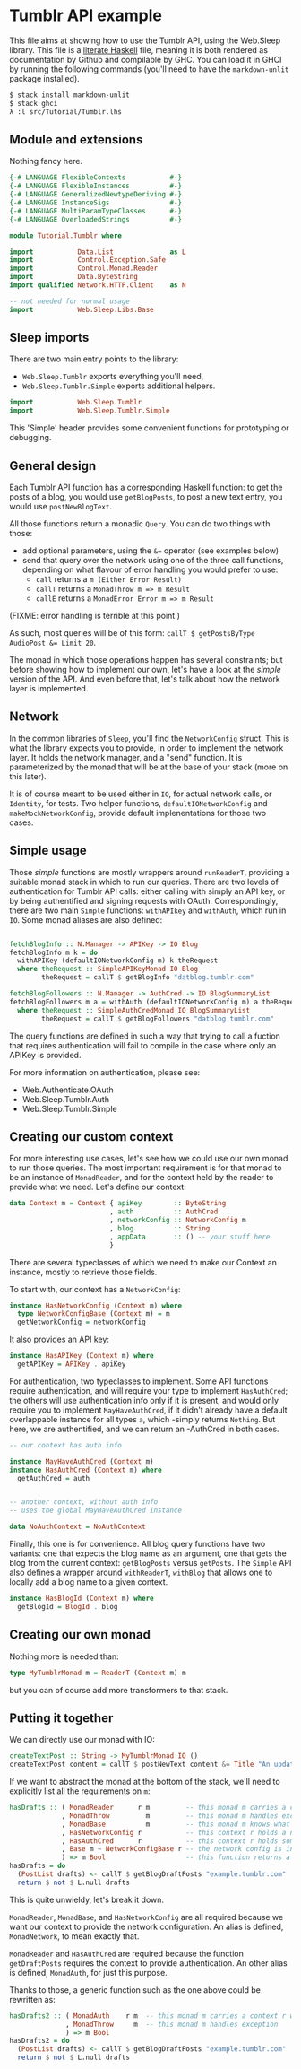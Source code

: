 # Tumblr API example

This file aims at showing how to use the Tumblr API, using the Web.Sleep
library. This file is a [literate
Haskell](https://wiki.haskell.org/Literate_programming) file, meaning it is both
rendered as documentation by Github and compilable by GHC. You can load it in
GHCI by running the following commands (you'll need to have the `markdown-unlit`
package installed).

```bash
$ stack install markdown-unlit
$ stack ghci
λ :l src/Tutorial/Tumblr.lhs
```


## Module and extensions

Nothing fancy here.

```haskell
{-# LANGUAGE FlexibleContexts           #-}
{-# LANGUAGE FlexibleInstances          #-}
{-# LANGUAGE GeneralizedNewtypeDeriving #-}
{-# LANGUAGE InstanceSigs               #-}
{-# LANGUAGE MultiParamTypeClasses      #-}
{-# LANGUAGE OverloadedStrings          #-}

module Tutorial.Tumblr where

import           Data.List              as L
import           Control.Exception.Safe
import           Control.Monad.Reader
import           Data.ByteString
import qualified Network.HTTP.Client    as N

-- not needed for normal usage
import           Web.Sleep.Libs.Base
```


## Sleep imports

There are two main entry points to the library:
  * `Web.Sleep.Tumblr` exports everything you'll need,
  * `Web.Sleep.Tumblr.Simple` exports additional helpers.

```haskell
import           Web.Sleep.Tumblr
import           Web.Sleep.Tumblr.Simple
```

This 'Simple' header provides some convenient functions for
prototyping or debugging.


## General design

Each Tumblr API function has a corresponding Haskell function: to get
the posts of a blog, you would use `getBlogPosts`, to post a new text
entry, you would use `postNewBlogText`.

All those functions return a monadic `Query`. You can do two things with those:
  * add optional parameters, using the `&=` operator (see examples below)
  * send that query over the network using one of the three call functions,
     depending on what flavour of error handling you would prefer to use:
    * `call` returns a `m (Either Error Result)`
    * `callT` returns a `MonadThrow m => m Result`
    * `callE` returns a `MonadError Error m => m Result`

(FIXME: error handling is terrible at this point.)

As such, most queries will be of this form:
`callT $ getPostsByType AudioPost &= Limit 20`.

The monad in which those operations happen has several constraints;
but before showing how to implement our own, let's have a look at the
_simple_ version of the API. And even before that, let's talk about
how the network layer is implemented.


## Network

In the common libraries of `Sleep`, you'll find the `NetworkConfig`
struct. This is what the library expects you to provide, in order to
implement the network layer. It holds the network manager, and a
"send" function. It is parameterized by the monad that will be at the
base of your stack (more on this later).

It is of course meant to be used either in `IO`, for actual network
calls, or `Identity`, for tests. Two helper functions,
`defaultIONetworkConfig` and `makeMockNetworkConfig`, provide default
implenentations for those two cases.


## Simple usage

Those _simple_ functions are mostly wrappers around `runReaderT`, providing a
suitable monad stack in which to run our queries. There are two levels of
authentication for Tumblr API calls: either calling with simply an API key, or
by being authentified and signing requests with OAuth. Correspondingly, there
are two main `Simple` functions: `withAPIkey` and `withAuth`, which run in
`IO`. Some monad aliases are also defined:

```haskell

fetchBlogInfo :: N.Manager -> APIKey -> IO Blog
fetchBlogInfo m k = do
  withAPIKey (defaultIONetworkConfig m) k theRequest
  where theRequest :: SimpleAPIKeyMonad IO Blog
        theRequest = callT $ getBlogInfo "datblog.tumblr.com"

fetchBlogFollowers :: N.Manager -> AuthCred -> IO BlogSummaryList
fetchBlogFollowers m a = withAuth (defaultIONetworkConfig m) a theRequest
  where theRequest :: SimpleAuthCredMonad IO BlogSummaryList
        theRequest = callT $ getBlogFollowers "datblog.tumblr.com"
```

The query functions are defined in such a way that trying to call a fuction that
requires authentication will fail to compile in the case where only an APIKey is
provided.

For more information on authentication, please see:
  * Web.Authenticate.OAuth
  * Web.Sleep.Tumblr.Auth
  * Web.Sleep.Tumblr.Simple


## Creating our custom context

For more interesting use cases, let's see how we could use our own
monad to run those queries. The most important requirement is for that
monad to be an instance of `MonadReader`, and for the context held by
the reader to provide what we need. Let's define our context:

```haskell
data Context m = Context { apiKey        :: ByteString
                         , auth          :: AuthCred
                         , networkConfig :: NetworkConfig m
                         , blog          :: String
                         , appData       :: () -- your stuff here
                         }
```

There are several typeclasses of which we need to make our Context an
instance, mostly to retrieve those fields.

To start with, our context has a `NetworkConfig`:

```haskell
instance HasNetworkConfig (Context m) where
  type NetworkConfigBase (Context m) = m
  getNetworkConfig = networkConfig
```

It also provides an API key:

```haskell
instance HasAPIKey (Context m) where
  getAPIKey = APIKey . apiKey
```

For authentication, two typeclasses to implement. Some API functions
require authentication, and will require your type to implement
`HasAuthCred`; the others will use authentication info only if it is
present, and would only require you to implement `MayHaveAuthCred`, if
it didn't already have a default overlappable instance for all types
`a`, which -simply returns `Nothing`. But here, we are authentified,
and we can return an -AuthCred in both cases.



```haskell
-- our context has auth info

instance MayHaveAuthCred (Context m)
instance HasAuthCred (Context m) where
  getAuthCred = auth


-- another context, without auth info
-- uses the global MayHaveAuthCred instance

data NoAuthContext = NoAuthContext
```

Finally, this one is for convenience. All blog query functions have two
variants: one that expects the blog name as an argument, one that gets the blog
from the current context: `getBlogPosts` versus `getPosts`. The `Simple` API
also defines a wrapper around `withReaderT`, `withBlog` that allows one to
locally add a blog name to a given context.

```haskell
instance HasBlogId (Context m) where
  getBlogId = BlogId . blog
```


## Creating our own monad

Nothing more is needed than:

```haskell
type MyTumblrMonad m = ReaderT (Context m) m
```

but you can of course add more transformers to that stack.


## Putting it together

We can directly use our monad with IO:

```haskell
createTextPost :: String -> MyTumblrMonad IO ()
createTextPost content = callT $ postNewText content &= Title "An update!"
```

If we want to abstract the monad at the bottom of the stack, we'll
need to explicitly list all the requirements on `m`:

```haskell
hasDrafts :: ( MonadReader      r m         -- this monad m carries a context r
             , MonadThrow         m         -- this monad m handles exception
             , MonadBase          m         -- this monad m knows what lies at the bottom of the stack (IO or Identity)
             , HasNetworkConfig r           -- this context r holds a network config
             , HasAuthCred      r           -- this context r holds some authentication credentials
             , Base m ~ NetworkConfigBase r -- the network config is in the monad which is the base of the stack
             ) => m Bool                    -- this function returns a boolean value if this monad
hasDrafts = do
  (PostList drafts) <- callT $ getBlogDraftPosts "example.tumblr.com"
  return $ not $ L.null drafts
```

This is quite unwieldy, let's break it down.

`MonadReader`, `MonadBase`, and `HasNetworkConfig` are all required
because we want our context to provide the network configuration. An
alias is defined, `MonadNetwork`, to mean exactly that.

`MonadReader` and `HasAuthCred` are required because the function
`getDraftPosts` requires the context to provide authentication. An
other alias is defined, `MonadAuth`, for just this purpose.

Thanks to those, a generic function such as the one above could be rewritten as:

```haskell
hasDrafts2 :: ( MonadAuth    r m  -- this monad m carries a context r which provides authentication and a network config
              , MonadThrow     m  -- this monad m handles exception
              ) => m Bool
hasDrafts2 = do
  (PostList drafts) <- callT $ getBlogDraftPosts "example.tumblr.com"
  return $ not $ L.null drafts
```
